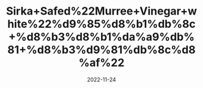 ---
title: 'Sirka+Safed%22Murree+Vinegar+white%22%d9%85%d8%b1%db%8c+%d8%b3%d8%b1%da%a9%db%81+%d8%b3%d9%81%db%8c%d8%af%22'
date: '2022-11-24' 
metatag: '' 
inventory: '0' 
draft: false 
# meta description 
shortDescripton: ''
description: 'Sirka+Vinegar'
longdescription: ''
tags: ''
brand: ''
subCategory: ''
unit: '800 ml-Pk'
sellCount: '0'
featured: False
# product Price
price: '120.0'
# Product Short Description
shortDescription: ''
productID: '76A55A25-204E-ED11-996A-005056B3A416'
type: 'products'
category: 'Sirka+Vinegar' 
thumnailproduct: 'https://eraconnect.blob.core.windows.net/product-images/aminsaddiquidawakhana/45f96dfb-4732-4d0a-bdea-6c1c40968038.webp' 
images:
  - image: 'https://eraconnect.blob.core.windows.net/product-images/aminsaddiquidawakhana/45f96dfb-4732-4d0a-bdea-6c1c40968038.webp'  
Variants:
---